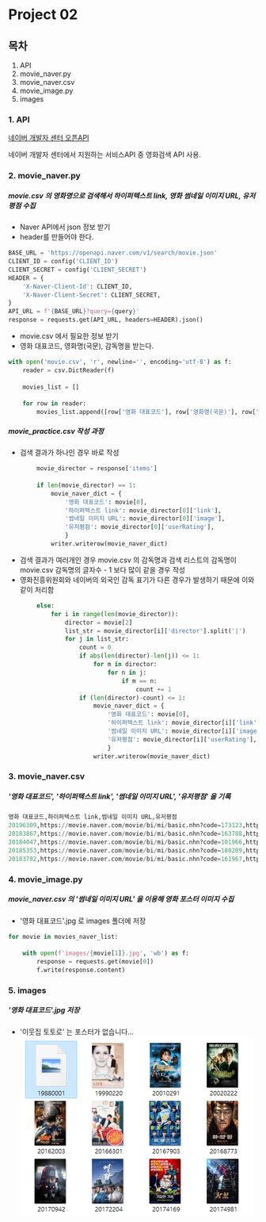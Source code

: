 # Project 02

## 목차

1. API
2. movie_naver.py
3. movie_naver.csv
4. movie_image.py
5. images



### 1. API

[네이버 개발자 센터 오픈API](https://developers.naver.com/main/)

네이버 개발자 센터에서 지원하는 서비스API 중 영화검색 API 사용.



### 2. movie_naver.py

##### movie.csv 의 영화명으로 검색해서 하이퍼텍스트 link, 영화 썸네일 이미지 URL, 유저 평점 수집

* Naver API에서 json 정보 받기
* header를 만들어야 한다.

```python
BASE_URL = 'https://openapi.naver.com/v1/search/movie.json'
CLIENT_ID = config('CLIENT_ID')
CLIENT_SECRET = config('CLIENT_SECRET')
HEADER = {
    'X-Naver-Client-Id': CLIENT_ID,
    'X-Naver-Client-Secret': CLIENT_SECRET,
}
API_URL = f'{BASE_URL}?query={query}'
response = requests.get(API_URL, headers=HEADER).json()
```

* movie.csv 에서 필요한 정보 받기
* 영화 대표코드, 영화명(국문), 감독명을 받는다.

```python
with open('movie.csv', 'r', newline='', encoding='utf-8') as f:
    reader = csv.DictReader(f)

    movies_list = []

    for row in reader:
        movies_list.append([row['영화 대표코드'], row['영화명(국문)'], row['감독명']])
```

##### movie_practice.csv 작성 과정

* 검색 결과가 하나인 경우 바로 작성

```python
        movie_director = response['items']

        if len(movie_director) == 1:
            movie_naver_dict = {
                '영화 대표코드': movie[0],
                '하이퍼텍스트 link': movie_director[0]['link'],
                '썸네일 이미지 URL': movie_director[0]['image'],
                '유저평점': movie_director[0]['userRating'],
                }
            writer.writerow(movie_naver_dict)
```

* 검색 결과가 여러개인 경우 movie.csv 의 감독명과 검색 리스트의 감독명이 movie.csv 감독명의 글자수 - 1 보다 많이 같을 경우 작성 
* 영화진흥위원회와 네이버의 외국인 감독 표기가 다른 경우가 발생하기 때문에 이와 같이 처리함

```python
        else:
            for i in range(len(movie_director)):
                director = movie[2]
                list_str = movie_director[i]['director'].split('|')
                for j in list_str:
                    count = 0
                    if abs(len(director)-len(j)) <= 1:
                        for m in director:
                            for n in j:                                
                                if m == n:
                                    count += 1
                    if (len(director)-count) <= 1:
                        movie_naver_dict = {
                            '영화 대표코드': movie[0],
                            '하이퍼텍스트 link': movie_director[i]['link'],
                            '썸네일 이미지 URL': movie_director[i]['image'],
                            '유저평점': movie_director[i]['userRating'],
                            }
                        writer.writerow(movie_naver_dict) 
```



### 3. movie_naver.csv

##### '영화 대표코드', '하이퍼텍스트 link', '썸네일 이미지 URL',  '유저평점' 을 기록

```python
영화 대표코드,하이퍼텍스트 link,썸네일 이미지 URL,유저평점
20196309,https://movie.naver.com/movie/bi/mi/basic.nhn?code=173123,https://ssl.pstatic.net/imgmovie/mdi/mit110/1731/173123_P06_135928.jpg,8.37
20183867,https://movie.naver.com/movie/bi/mi/basic.nhn?code=163788,https://ssl.pstatic.net/imgmovie/mdi/mit110/1637/163788_P18_105943.jpg,9.43
20184047,https://movie.naver.com/movie/bi/mi/basic.nhn?code=101966,https://ssl.pstatic.net/imgmovie/mdi/mit110/1019/101966_P09_114632.jpg,9.09
20185353,https://movie.naver.com/movie/bi/mi/basic.nhn?code=180209,https://ssl.pstatic.net/imgmovie/mdi/mit110/1802/180209_P42_134851.jpg,5.90
20183782,https://movie.naver.com/movie/bi/mi/basic.nhn?code=161967,https://ssl.pstatic.net/imgmovie/mdi/mit110/1619/161967_P80_151640.jpg,8.50
```



### 4. movie_image.py

##### movie_naver.csv 의 '썸네일 이미지 URL' 을 이용해 영화 포스터 이미지 수집

* '영화 대표코드'.jpg 로 images 폴더에 저장

```python
for movie in movies_naver_list:

    with open(f'images/{movie[1]}.jpg', 'wb') as f:
        response = requests.get(movie[0])
        f.write(response.content)
```



### 5. images

##### '영화 대표코드'.jpg 저장

* '이웃집 토토로' 는 포스터가 없습니다...
![poster](./img/poster.png)
